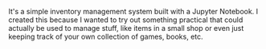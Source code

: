 It's a simple inventory management system built with a Jupyter Notebook. I created this because I wanted to try out something practical that could actually be used to manage stuff, like items in a small shop or even just keeping track of your own collection of games, books, etc.
